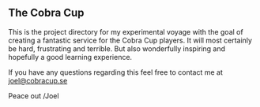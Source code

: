 ## The Cobra Cup
This is the project directory for my experimental voyage with the goal of creating a fantastic service for the Cobra Cup players. It will most certainly be hard, frustrating and terrible. But also wonderfully inspiring and hopefully a good learning experience. 

If you have any questions regarding this feel free to contact me at joel@cobracup.se 

Peace out /Joel
